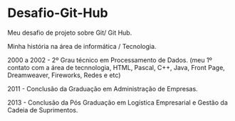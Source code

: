 # Desafio-Git-Hub
Meu desafio de projeto sobre Git/ Git Hub.

Minha história na área de informática / Tecnologia.

2000 a 2002 - 2º Grau técnico em Processamento de Dados. 
(meu 1º contato com a área de tecnnologia, HTML, Pascal, C++, Java, Front Page, Dreamweaver, Fireworks, Redes e etc)

2011 - Conclusão da Graduação em Administração de Empresas. 

2013 - Conclusão da Pós Graduação em Logística Empresarial e Gestão da Cadeia de Suprimentos. 
